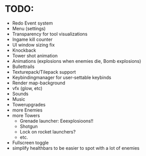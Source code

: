 # TODO:

- Redo Event system
- Menu (settings)
- Transparency for tool visualizations
- Ingame kill counter
- UI window sizing fix
- Knockback
- Tower shot animation
- Animations (explosions when enemies die, Bomb explosions)
- Bullettrails
- Texturepack/Tilepack support
- Keybindingmanager for user-settable keybinds
- Render map-background
- vfx (glow, etc)
- Sounds
- Music
- Towerupgrades
- more Enemies
- more Towers
  - Grenade launcher: Eeexplosioons!!
  - Shotgun
  - Lock on rocket launchers?
  - etc.
- Fullscreen toggle
- simplify healthbars to be easier to spot with a lot of enemies
